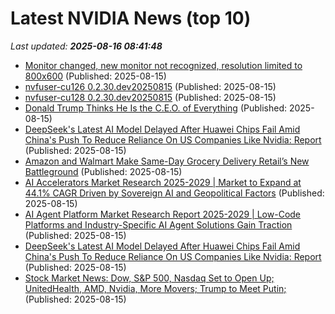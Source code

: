 # Latest NVIDIA News (top 10)
_Last updated: **2025-08-16 08:41:48**_

- [Monitor changed, new monitor not recognized, resolution limited to 800x600](https://askubuntu.com/questions/1554542/monitor-changed-new-monitor-not-recognized-resolution-limited-to-800x600) (Published: 2025-08-15)
- [nvfuser-cu126 0.2.30.dev20250815](https://pypi.org/project/nvfuser-cu126/0.2.30.dev20250815/) (Published: 2025-08-15)
- [nvfuser-cu128 0.2.30.dev20250815](https://pypi.org/project/nvfuser-cu128/0.2.30.dev20250815/) (Published: 2025-08-15)
- [Donald Trump Thinks He Is the C.E.O. of Everything](https://biztoc.com/x/f6028f40cf9ee576) (Published: 2025-08-15)
- [DeepSeek's Latest AI Model Delayed After Huawei Chips Fail Amid China's Push To Reduce Reliance On US Companies Like Nvidia: Report](https://biztoc.com/x/85172b27d49bed0e) (Published: 2025-08-15)
- [Amazon and Walmart Make Same-Day Grocery Delivery Retail’s New Battleground](http://www.pymnts.com/news/retail/2025/amazon-and-walmart-make-same-day-grocery-delivery-retails-new-battleground/) (Published: 2025-08-15)
- [AI Accelerators Market Research 2025-2029 | Market to Expand at 44.1% CAGR Driven by Sovereign AI and Geopolitical Factors](https://www.globenewswire.com/news-release/2025/08/15/3134075/28124/en/AI-Accelerators-Market-Research-2025-2029-Market-to-Expand-at-44-1-CAGR-Driven-by-Sovereign-AI-and-Geopolitical-Factors.html) (Published: 2025-08-15)
- [AI Agent Platform Market Research Report 2025-2029 | Low-Code Platforms and Industry-Specific AI Agent Solutions Gain Traction](https://www.globenewswire.com/news-release/2025/08/15/3134074/28124/en/AI-Agent-Platform-Market-Research-Report-2025-2029-Low-Code-Platforms-and-Industry-Specific-AI-Agent-Solutions-Gain-Traction.html) (Published: 2025-08-15)
- [DeepSeek's Latest AI Model Delayed After Huawei Chips Fail Amid China's Push To Reduce Reliance On US Companies Like Nvidia: Report](https://biztoc.com/x/b8c95d335b6d650b) (Published: 2025-08-15)
- [Stock Market News: Dow, S&P 500, Nasdaq Set to Open Up; UnitedHealth, AMD, Nvidia, More Movers; Trump to Meet Putin;](https://biztoc.com/x/25ae169c29c3c978) (Published: 2025-08-15)
